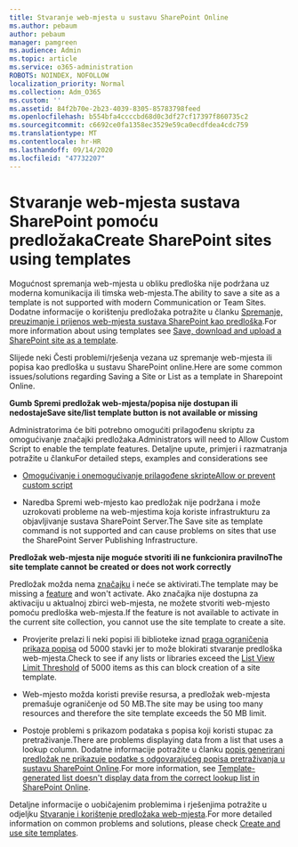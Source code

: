 ```yaml
---
title: Stvaranje web-mjesta u sustavu SharePoint Online
ms.author: pebaum
author: pebaum
manager: pamgreen
ms.audience: Admin
ms.topic: article
ms.service: o365-administration
ROBOTS: NOINDEX, NOFOLLOW
localization_priority: Normal
ms.collection: Adm_O365
ms.custom: ''
ms.assetid: 84f2b70e-2b23-4039-8305-85783798feed
ms.openlocfilehash: b554bfa4ccccbd68d0c3df27cf17397f860735c2
ms.sourcegitcommit: c6692ce0fa1358ec3529e59ca0ecdfdea4cdc759
ms.translationtype: MT
ms.contentlocale: hr-HR
ms.lasthandoff: 09/14/2020
ms.locfileid: "47732207"
---
```

# <a name="create-sharepoint-sites-using-templates"></a><span data-ttu-id="22a7b-102">Stvaranje web-mjesta sustava SharePoint pomoću predložaka</span><span class="sxs-lookup"><span data-stu-id="22a7b-102">Create SharePoint sites using templates</span></span>

<span data-ttu-id="22a7b-103">Mogućnost spremanja web-mjesta u obliku predloška nije podržana uz moderna komunikacija ili timska web-mjesta.</span><span class="sxs-lookup"><span data-stu-id="22a7b-103">The ability to save a site as a template is not supported with modern Communication or Team Sites.</span></span> <span data-ttu-id="22a7b-104">Dodatne informacije o korištenju predložaka potražite u članku [Spremanje, preuzimanje i prijenos web-mjesta sustava SharePoint kao predloška](https://docs.microsoft.com/sharepoint/dev/general-development/save-download-and-upload-a-sharepoint-site-as-a-template).</span><span class="sxs-lookup"><span data-stu-id="22a7b-104">For more information about using templates see [Save, download and upload a SharePoint site as a template](https://docs.microsoft.com/sharepoint/dev/general-development/save-download-and-upload-a-sharepoint-site-as-a-template).</span></span>

<span data-ttu-id="22a7b-105">Slijede neki Česti problemi/rješenja vezana uz spremanje web-mjesta ili popisa kao predloška u sustavu SharePoint online.</span><span class="sxs-lookup"><span data-stu-id="22a7b-105">Here are some common issues/solutions regarding Saving a Site or List as a template in Sharepoint Online.</span></span> 

<span data-ttu-id="22a7b-106">**Gumb Spremi predložak web-mjesta/popisa nije dostupan ili nedostaje**</span><span class="sxs-lookup"><span data-stu-id="22a7b-106">**Save site/list template button is not available or missing**</span></span>

<span data-ttu-id="22a7b-107">Administratorima će biti potrebno omogućiti prilagođenu skriptu za omogućivanje značajki predložaka.</span><span class="sxs-lookup"><span data-stu-id="22a7b-107">Administrators will need to Allow Custom Script to enable the template features.</span></span> <span data-ttu-id="22a7b-108">Detaljne upute, primjeri i razmatranja potražite u članku</span><span class="sxs-lookup"><span data-stu-id="22a7b-108">For detailed steps, examples and considerations see</span></span> 

- [<span data-ttu-id="22a7b-109">Omogućivanje i onemogućivanje prilagođene skripte</span><span class="sxs-lookup"><span data-stu-id="22a7b-109">Allow or prevent custom script</span></span>](https://docs.microsoft.com/sharepoint/allow-or-prevent-custom-script)

- <span data-ttu-id="22a7b-110">Naredba Spremi web-mjesto kao predložak nije podržana i može uzrokovati probleme na web-mjestima koja koriste infrastrukturu za objavljivanje sustava SharePoint Server.</span><span class="sxs-lookup"><span data-stu-id="22a7b-110">The Save site as template command is not supported and can cause problems on sites that use the SharePoint Server Publishing Infrastructure.</span></span>

<span data-ttu-id="22a7b-111">**Predložak web-mjesta nije moguće stvoriti ili ne funkcionira pravilno**</span><span class="sxs-lookup"><span data-stu-id="22a7b-111">**The site template cannot be created or does not work correctly**</span></span>

<span data-ttu-id="22a7b-112">Predložak možda nema [značajku](https://social.technet.microsoft.com/wiki/contents/articles/14423.sharepoint-2013-existing-features-guid.aspx) i neće se aktivirati.</span><span class="sxs-lookup"><span data-stu-id="22a7b-112">The template may be missing a [feature](https://social.technet.microsoft.com/wiki/contents/articles/14423.sharepoint-2013-existing-features-guid.aspx) and won't activate.</span></span> <span data-ttu-id="22a7b-113">Ako značajka nije dostupna za aktivaciju u aktualnoj zbirci web-mjesta, ne možete stvoriti web-mjesto pomoću predloška web-mjesta.</span><span class="sxs-lookup"><span data-stu-id="22a7b-113">If the feature is not available to activate in the current site collection, you cannot use the site template to create a site.</span></span>

- <span data-ttu-id="22a7b-114">Provjerite prelazi li neki popisi ili biblioteke iznad [praga ograničenja prikaza popisa](https://support.office.com/article/Manage-large-lists-and-libraries-in-SharePoint-B8588DAE-9387-48C2-9248-C24122F07C59) od 5000 stavki jer to može blokirati stvaranje predloška web-mjesta.</span><span class="sxs-lookup"><span data-stu-id="22a7b-114">Check to see if any lists or libraries exceed the [List View Limit Threshold](https://support.office.com/article/Manage-large-lists-and-libraries-in-SharePoint-B8588DAE-9387-48C2-9248-C24122F07C59) of 5000 items as this can block creation of a site template.</span></span>

- <span data-ttu-id="22a7b-115">Web-mjesto možda koristi previše resursa, a predložak web-mjesta premašuje ograničenje od 50 MB.</span><span class="sxs-lookup"><span data-stu-id="22a7b-115">The site may be using too many resources and therefore the site template exceeds the 50 MB limit.</span></span>


- <span data-ttu-id="22a7b-116">Postoje problemi s prikazom podataka s popisa koji koristi stupac za pretraživanje.</span><span class="sxs-lookup"><span data-stu-id="22a7b-116">There are problems displaying data from a list that uses a lookup column.</span></span> <span data-ttu-id="22a7b-117">Dodatne informacije potražite u članku [popis generirani predložak ne prikazuje podatke s odgovarajućeg popisa pretraživanja u sustavu SharePoint Online](https://docs.microsoft.com/sharepoint/support/lists-and-libraries/template-generated-list-incorrect-data).</span><span class="sxs-lookup"><span data-stu-id="22a7b-117">For more information, see [Template-generated list doesn't display data from the correct lookup list in SharePoint Online](https://docs.microsoft.com/sharepoint/support/lists-and-libraries/template-generated-list-incorrect-data).</span></span>

<span data-ttu-id="22a7b-118">Detaljne informacije o uobičajenim problemima i rješenjima potražite u odjeljku [Stvaranje i korištenje predložaka web-mjesta](https://support.office.com/article/Create-and-use-site-templates-60371B0F-00E0-4C49-A844-34759EBDD989).</span><span class="sxs-lookup"><span data-stu-id="22a7b-118">For more detailed information on common problems and solutions, please check [Create and use site templates](https://support.office.com/article/Create-and-use-site-templates-60371B0F-00E0-4C49-A844-34759EBDD989).</span></span>



